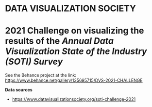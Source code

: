 # DATA VISUALIZATION SOCIETY
# 2021 Challenge on visualizing the results of the *Annual Data Visualization State of the Industry (SOTI) Survey*
See the Behance project at the link: https://www.behance.net/gallery/135695715/DVS-2021-CHALLENGE

**Data sources**
- https://www.datavisualizationsociety.org/soti-challenge-2021

